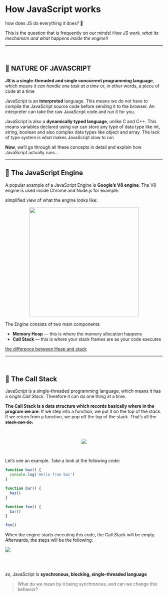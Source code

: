 # How JavaScript works

how does JS do everything it does? 🤔

This is the question that is frequently on our minds! *How JS work, what its mechanism and what happens inside the engine!!*

---

<br>

## 📍 NATURE OF JAVASCRIPT

**JS is a single-threaded and single concurrent programming language**, which means it *can handle one task at a time* or, in other words, a piece of code at a time

JavaScript is an **interpreted** language. This means we do not have to compile the JavaScript source code before sending it to the browser. An interpreter can take the raw JavaScript code and run it for you.

JavaScript is also a **dynamically typed language**, unlike C and C++. This means variables declared using var can store any type of data type like int, string, boolean and also complex data types like object and array.
The lack of type system is what makes JavaScript slow to run



**Now**,  we’ll go through all these concepts in detail and explain how JavaScript actually runs...

---

## 📍 The JavaScript Engine

A popular example of a JavaScript Engine is **Google’s V8 engine**. The V8 engine is used inside Chrome and Node.js for example. 

simplified view of what the engine looks like:


<p align="center">
  <img src="https://miro.medium.com/max/1400/1*OnH_DlbNAPvB9KLxUCyMsA.png" width='350'/>
</p>

The Engine consists of two main components:
* **Memory Heap** — this is where the memory allocation happens
* **Call Stack** — this is where your stack frames are as your code executes

[the difference between Heap and stack](https://www.linkedin.com/pulse/understanding-javascript-execution-part-2-exploring-call-kadour/)

---

<br>

## 📍 The Call Stack

JavaScript is a single-threaded programming language, which means it has a *single Call Stack*. Therefore it can do one thing at a time.

**The Call Stack is a data structure which records basically where in the program we are**. If we step into a function, we put it on the top of the stack. If we return from a function, we pop off the top of the stack. ~~That’s all the stack can do.~~

<br>

<p align="center">
  <img src="https://i.imgur.com/vDMw9eS.gif"/>
</p>

<br>

Let’s see an example. Take a look at the following code:

```js
function baz() {
  console.log('Hello from baz')
}

function bar() {
  baz()
}

function foo() {
  bar()
}

foo()
```

When the engine starts executing this code, the Call Stack will be empty. Afterwards, the steps will be the following:

![](https://cdn-images-1.medium.com/max/1600/1*rRoLpv-Zrmpa-srNhwlbvA.gif)


<br>
<br>

*so*, JavaScript is **synchronous, blocking, single-threaded language**

> What do we mean by it being synchronous, and can we change this behavior?

